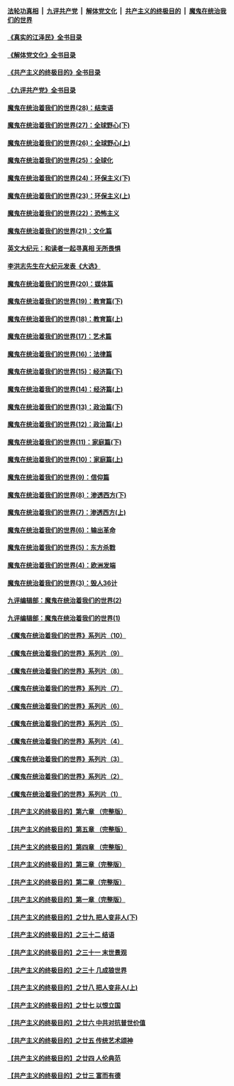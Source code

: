 ####  [法轮功真相](../../../../basic/blob/master/README.md?t=06250001) &nbsp;|&nbsp; [九评共产党](../../../../9ping.md/blob/master/README.md?t=06250001) &nbsp;|&nbsp; [解体党文化](../../../../jtdwh.md/blob/master/README.md?t=06250001)  &nbsp;|&nbsp; [共产主义的终极目的](../../../../gczydzjmd.md/blob/master/README.md?t=06250001) &nbsp;|&nbsp; [魔鬼在统治我们的世界](../../../../mgztzwmdsj.md/blob/master/README.md?t=06250001) 

#### [《真实的江泽民》全书目录](../pages/nsc422/n13721399.md?t=06250001) 

#### [《解体党文化》全书目录](../pages/nsc422/n13721157.md?t=06250001) 

#### [《共产主义的终极目的》全书目录](../pages/nsc422/n13721048.md?t=06250001) 

#### [《九评共产党》全书目录](../pages/nsc422/n13708085.md?t=06250001) 

#### [魔鬼在统治着我们的世界(28)：结束语](../pages/nsc422/n10936246.md?t=06250001) 

#### [魔鬼在统治着我们的世界(27)：全球野心(下)](../pages/nsc422/n10928319.md?t=06250001) 

#### [魔鬼在统治着我们的世界(26)：全球野心(上)](../pages/nsc422/n10900318.md?t=06250001) 

#### [魔鬼在统治着我们的世界(25)：全球化](../pages/nsc422/n10788205.md?t=06250001) 

#### [魔鬼在统治着我们的世界(24)：环保主义(下)](../pages/nsc422/n10695307.md?t=06250001) 

#### [魔鬼在统治着我们的世界(23)：环保主义(上)](../pages/nsc422/n10688613.md?t=06250001) 

#### [魔鬼在统治着我们的世界(22)：恐怖主义](../pages/nsc422/n10614727.md?t=06250001) 

#### [魔鬼在统治着我们的世界(21)：文化篇](../pages/nsc422/n10597706.md?t=06250001) 

#### [英文大纪元：和读者一起寻真相 无所畏惧](../pages/nsc422/n12542027.md?t=06250001) 

#### [李洪志先生在大纪元发表《大选》](../pages/nsc422/n12534746.md?t=06250001) 

#### [魔鬼在统治着我们的世界(20)：媒体篇](../pages/nsc422/n10586579.md?t=06250001) 

#### [魔鬼在统治着我们的世界(19)：教育篇(下)](../pages/nsc422/n10564808.md?t=06250001) 

#### [魔鬼在统治着我们的世界(18)：教育篇(上)](../pages/nsc422/n10526970.md?t=06250001) 

#### [魔鬼在统治着我们的世界(17)：艺术篇](../pages/nsc422/n10499093.md?t=06250001) 

#### [魔鬼在统治着我们的世界(16)：法律篇](../pages/nsc422/n10485969.md?t=06250001) 

#### [魔鬼在统治着我们的世界(15)：经济篇(下)](../pages/nsc422/n10469975.md?t=06250001) 

#### [魔鬼在统治着我们的世界(14)：经济篇(上)](../pages/nsc422/n10457370.md?t=06250001) 

#### [魔鬼在统治着我们的世界(13)：政治篇(下)](../pages/nsc422/n10448270.md?t=06250001) 

#### [魔鬼在统治着我们的世界(12)：政治篇(上)](../pages/nsc422/n10444576.md?t=06250001) 

#### [魔鬼在统治着我们的世界(11)：家庭篇(下)](../pages/nsc422/n10440961.md?t=06250001) 

#### [魔鬼在统治着我们的世界(10)：家庭篇(上)](../pages/nsc422/n10435448.md?t=06250001) 

#### [魔鬼在统治着我们的世界(9)：信仰篇](../pages/nsc422/n10432159.md?t=06250001) 

#### [魔鬼在统治着我们的世界(8)：渗透西方(下)](../pages/nsc422/n10429603.md?t=06250001) 

#### [魔鬼在统治着我们的世界(7)：渗透西方(上)](../pages/nsc422/n10426013.md?t=06250001) 

#### [魔鬼在统治着我们的世界(6)：输出革命](../pages/nsc422/n10421536.md?t=06250001) 

#### [魔鬼在统治着我们的世界(5)：东方杀戮](../pages/nsc422/n10417707.md?t=06250001) 

#### [魔鬼在统治着我们的世界(4)：欧洲发端](../pages/nsc422/n10414890.md?t=06250001) 

#### [魔鬼在统治着我们的世界(3)：毁人36计](../pages/nsc422/n10411583.md?t=06250001) 

#### [九评编辑部：魔鬼在统治着我们的世界(2)](../pages/nsc422/n10410036.md?t=06250001) 

#### [九评编辑部：魔鬼在统治着我们的世界(1)](../pages/nsc422/n10406825.md?t=06250001) 

#### [《魔鬼在统治着我们的世界》系列片（10）](../pages/nsc422/n12292670.md?t=06250001) 

#### [《魔鬼在统治着我们的世界》系列片（9）](../pages/nsc422/n12290859.md?t=06250001) 

#### [《魔鬼在统治着我们的世界》系列片（8）](../pages/nsc422/n12287445.md?t=06250001) 

#### [《魔鬼在统治着我们的世界》系列片（7）](../pages/nsc422/n12283425.md?t=06250001) 

#### [《魔鬼在统治着我们的世界》系列片（6）](../pages/nsc422/n12282314.md?t=06250001) 

#### [《魔鬼在统治着我们的世界》系列片（5）](../pages/nsc422/n12281419.md?t=06250001) 

#### [《魔鬼在统治着我们的世界》系列片（4）](../pages/nsc422/n12274024.md?t=06250001) 

#### [《魔鬼在统治着我们的世界》系列片（3）](../pages/nsc422/n12271322.md?t=06250001) 

#### [《魔鬼在统治着我们的世界》系列片（2）](../pages/nsc422/n12269049.md?t=06250001) 

#### [《魔鬼在统治着我们的世界》系列片（1）](../pages/nsc422/n12267575.md?t=06250001) 

#### [【共产主义的终极目的】第六章 （完整版）](../pages/nsc422/n11428913.md?t=06250001) 

#### [【共产主义的终极目的】第五章 （完整版）](../pages/nsc422/n11428912.md?t=06250001) 

#### [【共产主义的终极目的】第四章 （完整版）](../pages/nsc422/n11428907.md?t=06250001) 

#### [【共产主义的终极目的】第三章（完整版）](../pages/nsc422/n11428848.md?t=06250001) 

#### [【共产主义的终极目的】第二章（完整版）](../pages/nsc422/n11428831.md?t=06250001) 

#### [【共产主义的终极目的】第一章（完整版）](../pages/nsc422/n11417651.md?t=06250001) 

#### [【共产主义的终极目的】之廿九 把人变非人(下)](../pages/nsc422/n11344140.md?t=06250001) 

#### [【共产主义的终极目的】之三十二 结语](../pages/nsc422/n11360535.md?t=06250001) 

#### [【共产主义的终极目的】之三十一 末世景观](../pages/nsc422/n11351129.md?t=06250001) 

#### [【共产主义的终极目的】之三十 几成狼世界](../pages/nsc422/n11348280.md?t=06250001) 

#### [【共产主义的终极目的】之廿八 把人变非人(上)](../pages/nsc422/n11340492.md?t=06250001) 

#### [【共产主义的终极目的】之廿七 以恨立国](../pages/nsc422/n11336944.md?t=06250001) 

#### [【共产主义的终极目的】之廿六 中共对抗普世价值](../pages/nsc422/n11324785.md?t=06250001) 

#### [【共产主义的终极目的】之廿五 传统艺术颂神](../pages/nsc422/n11296396.md?t=06250001) 

#### [【共产主义的终极目的】之廿四 人伦典范](../pages/nsc422/n11296397.md?t=06250001) 

#### [【共产主义的终极目的】之廿三 富而有德](../pages/nsc422/n11283598.md?t=06250001) 

